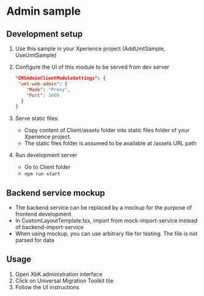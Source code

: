 # Admin sample

## Development setup

1. Use this sample in your Xperience project (AddUmtSample, UseUmtSample)

2. Configure the UI of this module to be served from dev server
	```json
    "CMSAdminClientModuleSettings": {
     "umt-web-admin": {
        "Mode": "Proxy",
        "Port": 3009
      }
    }
    ```
 
3. Serve static files:
	- Copy content of Client/assets folder into static files folder of your Xperience project. 
    - The static files folder is assumed to be available at /assets URL path
    
4. Run development server
	- Go to Client folder
	- `npm run start`


## Backend service mockup
- The backend service can be replaced by a mockup for the purpose of frontend development
- In CustomLayoutTemplate.tsx, import from mock-import-service instead of backend-import-service
- When using mockup, you can use arbitrary file for testing. The file is not parsed for data

## Usage
1. Open XbK administration interface
2. Click on Universal Migration Toolkit tile
3. Follow the UI instructions